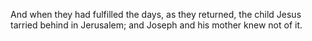 And when they had fulfilled the days, as they returned, the child Jesus tarried behind in Jerusalem; and Joseph and his mother knew not of it.
